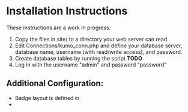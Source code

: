 Installation Instructions
=========================

These instructions are a work in progress.

1. Copy the files in site/ to a directory your web server can read.
2. Edit Connections/kumo_conn.php and define your database server, database name, username (with read/write access), 
   and password.
3. Create database tables by running the script **TODO**
4. Log in with the username "admin" and password "password"


Additional Configuration:
-------------------------
- Badge layout is defined in 
- 